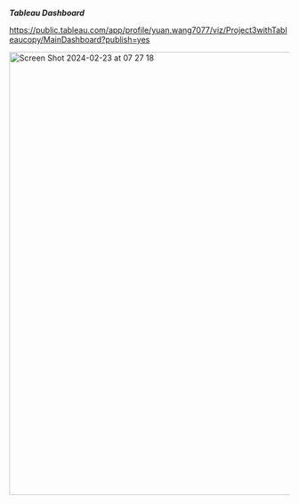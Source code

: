 ***Tableau Dashboard***

https://public.tableau.com/app/profile/yuan.wang7077/viz/Project3withTableaucopy/MainDashboard?publish=yes

<img width="796" alt="Screen Shot 2024-02-23 at 07 27 18" src="https://github.com/sof2401/Data-Visualization/assets/134681536/ace89e01-4842-4c54-86c8-086703eabd43">
